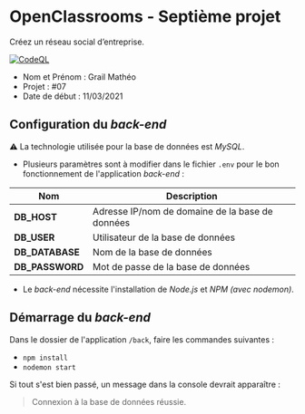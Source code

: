 # OpenClassrooms - Septième projet
Créez un réseau social d’entreprise.

[![CodeQL](https://github.com/matheograil/MatheoGrail_7_11032021/actions/workflows/codeql-analysis.yml/badge.svg)](https://github.com/matheograil/MatheoGrail_7_11032021/actions/workflows/codeql-analysis.yml)

- Nom et Prénom : Grail Mathéo
- Projet : #07
- Date de début : 11/03/2021

## Configuration du _back-end_

⚠️ La technologie utilisée pour la base de données est _MySQL_.

* Plusieurs paramètres sont à modifier dans le fichier `.env` pour le bon fonctionnement de l'application _back-end_ :

| Nom  | Description |
| --- | --- |
| **DB_HOST** | Adresse IP/nom de domaine de la base de données |
| **DB_USER** | Utilisateur de la base de données |
| **DB_DATABASE** | Nom de la base de données |
| **DB_PASSWORD** | Mot de passe de la base de données |

* Le _back-end_ nécessite l'installation de _Node.js_ et _NPM (avec nodemon)_.

## Démarrage du _back-end_

Dans le dossier de l'application `/back`, faire les commandes suivantes :

* `npm install`
* `nodemon start`

Si tout s'est bien passé, un message dans la console devrait apparaître :
> Connexion à la base de données réussie.

